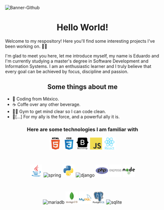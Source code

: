 <!--
**EduardoArellano97/EduardoArellano97** is a ✨ _special_ ✨ repository because its `README.md` (this file) appears on your GitHub profile.

Here are some ideas to get you started:

- 🔭 I’m currently working on ...
- 🌱 I’m currently learning ...
- 👯 I’m looking to collaborate on ...
- 🤔 I’m looking for help with ...
- 💬 Ask me about ...
- 📫 How to reach me: ...
- 😄 Pronouns: ...
- ⚡ Fun fact: ...
-->
![Banner-Github](https://github.com/EduardoArellano97/EduardoArellano97/assets/138718970/a62ca78a-42e0-45b5-a0c3-e9dcea5e7530)

  <h1 align="center" >Hello World!</h1>
  <section>
  <p> Welcome to my respository! Here you'll find some interesting projects I've been working on. 👨‍💻 </p>
  </section>
  <article>
    <section>
      <p> I'm glad to meet you here, let me introduce myself, my name is Eduardo and I'm currently studying a master's degree in Software Development and Information Systems. I am an enthusiastic learner and I truly believe that every goal can be achieved by focus, discipline and passion. </p>
      <h2 align="center">Some things about me </h2>
      <ul>
          <li>
              📍 Coding from México.
          </li>
            <li>
              ☕ Coffe over any other beverage. 
            </li>
            <li>
             🏋️‍♂️ Gym to get mind clear so I can code clean.
            </li>
            <li>             
🌌[...] For my ally is the force, and a powerful ally it is.
            </li>
      </ul>
    </section>
  </article>
<article>
  <section>
      <h3 align="center">Here are some technologies I am familiar with </h3>
<p align="center"> 
<img src="https://raw.githubusercontent.com/devicons/devicon/master/icons/html5/html5-original-wordmark.svg" alt="html5" width="40" height="40"/>
<img src="https://raw.githubusercontent.com/devicons/devicon/master/icons/css3/css3-original-wordmark.svg" alt="css3" width="40" height="40"/> 
<img src="https://raw.githubusercontent.com/devicons/devicon/master/icons/bootstrap/bootstrap-plain-wordmark.svg" alt="bootstrap" width="40" height="40"/>
<img src="https://raw.githubusercontent.com/devicons/devicon/master/icons/javascript/javascript-original.svg" alt="javascript" width="40" height="40"/>
<img src="https://raw.githubusercontent.com/devicons/devicon/master/icons/react/react-original-wordmark.svg" alt="react" width="40" height="40"/>
</p>
<br>
<p align="center"> 
<img src="https://raw.githubusercontent.com/devicons/devicon/master/icons/java/java-original.svg" alt="java" width="40" height="40"/>
<img src="https://www.vectorlogo.zone/logos/springio/springio-icon.svg" alt="spring" width="40" height="40"/>
<img src="https://raw.githubusercontent.com/devicons/devicon/master/icons/python/python-original.svg" alt="python" width="40" height="40"/> 
<img src="https://cdn.worldvectorlogo.com/logos/django.svg" alt="django" width="40" height="40"/> 
<img src="https://raw.githubusercontent.com/devicons/devicon/master/icons/php/php-original.svg" alt="php" width="40" height="40"/> 
<img src="https://raw.githubusercontent.com/devicons/devicon/master/icons/express/express-original-wordmark.svg" alt="express" width="40" height="40"/>
<img src="https://raw.githubusercontent.com/devicons/devicon/master/icons/nodejs/nodejs-original-wordmark.svg" alt="nodejs" width="40" height="40"/>
</p>
<br>
<p align="center"> 
<img src="https://www.vectorlogo.zone/logos/mariadb/mariadb-icon.svg" alt="mariadb" width="40" height="40"/>
<img src="https://raw.githubusercontent.com/devicons/devicon/master/icons/mongodb/mongodb-original-wordmark.svg" alt="mongodb" width="40" height="40"/>
<img src="https://raw.githubusercontent.com/devicons/devicon/master/icons/mysql/mysql-original-wordmark.svg" alt="mysql" width="40" height="40"/>
<img src="https://raw.githubusercontent.com/devicons/devicon/master/icons/postgresql/postgresql-original-wordmark.svg" alt="postgresql" width="40" height="40"/>
<img src="https://www.vectorlogo.zone/logos/sqlite/sqlite-icon.svg" alt="sqlite" width="40" height="40"/>
</p>

</section>
</article>

